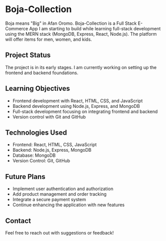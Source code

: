 # Boja-Collection

Boja means "Big" in Afan Oromo. Boja-Collection is a Full Stack E-Commerce App I am starting to build while learning full-stack development using the MERN stack (MongoDB, Express, React, Node.js). The platform will offer items for men, women, and kids.

## Project Status

The project is in its early stages. I am currently working on setting up the frontend and backend foundations.

## Learning Objectives

- Frontend development with React, HTML, CSS, and JavaScript
- Backend development using Node.js, Express, and MongoDB
- Full-stack development focusing on integrating frontend and backend
- Version control with Git and GitHub

## Technologies Used

- Frontend: React, HTML, CSS, JavaScript
- Backend: Node.js, Express, MongoDB
- Database: MongoDB
- Version Control: Git, GitHub

## Future Plans

- Implement user authentication and authorization
- Add product management and order tracking
- Integrate a secure payment system
- Continue enhancing the application with new features

## Contact

Feel free to reach out with suggestions or feedback!
